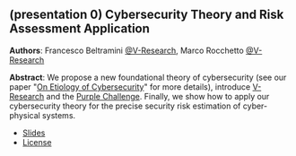 ## (presentation 0) Cybersecurity Theory and Risk Assessment Application

**Authors**: Francesco Beltramini [@V-Research](http://v-research.it), Marco Rocchetto [@V-Research](http://v-research.it)

**Abstract**: We propose a new foundational theory of cybersecurity (see our
paper "[On Etiology of Cybersecurity](../reports/paper_0)" for more details),
introduce [V-Research](http://v-research.it) and the [Purple
Challenge](link-to-challenge). Finally, we show how to apply our cybersecurity theory for the
precise security risk estimation of cyber-physical systems.

- [Slides](../presentations/presentation_0.odp)
- [License](./LICENSE.md)
